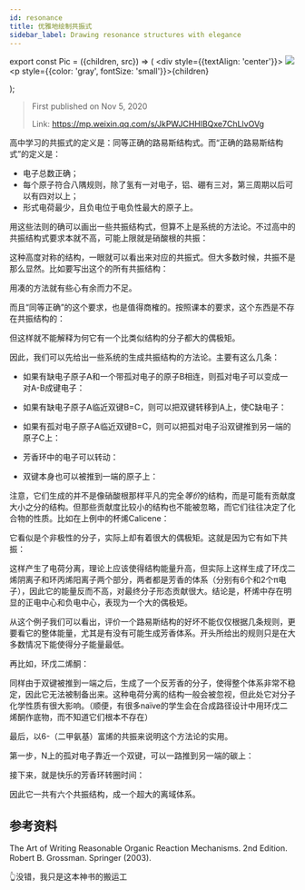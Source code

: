 ```yaml
---
id: resonance
title: 优雅地绘制共振式
sidebar_label: Drawing resonance structures with elegance
---
```


export const Pic = ({children, src}) => (
    <div style={{textAlign: 'center'}}>
        <img src={src} />
        <p style={{color: 'gray', fontSize: 'small'}}>{children}</p>
    </div>);

> First published on Nov 5, 2020
>
> Link: https://mp.weixin.qq.com/s/JkPWJCHHlBQxe7ChLlvOVg

高中学习的共振式的定义是：同等正确的路易斯结构式。而“正确的路易斯结构式”的定义是：

- 电子总数正确；
- 每个原子符合八隅规则，除了氢有一对电子，铝、硼有三对，第三周期以后可以有四对以上；
- 形式电荷最少，且负电位于电负性最大的原子上。

用这些法则的确可以画出一些共振结构式，但算不上是系统的方法论。不过高中的共振结构式要求本就不高，可能上限就是硝酸根的共振：

<Pic src="https://mmbiz.qpic.cn/mmbiz_png/JGibibkelET680Ra3uH0XI6hAS7AdlpxLnpZwCp61J5UE9cDW0vNQdsHCLEFibl8q47dQ06koibaGEBsibEibR16EEkg/640?wx_fmt=png"></Pic>

这种高度对称的结构，一眼就可以看出来对应的共振式。但大多数时候，共振不是那么显然。比如要写出这个的所有共振结构：

<Pic src="https://mmbiz.qpic.cn/mmbiz_png/JGibibkelET680Ra3uH0XI6hAS7AdlpxLn74F5cTicED0z1az3qmpkJxticPov6OSga0icZCdK04eqbD8cp3usDpH8Q/640?wx_fmt=png"></Pic>

用凑的方法就有些心有余而力不足。

而且“同等正确”的这个要求，也是值得商榷的。按照课本的要求，这个东西是不存在共振结构的：

<Pic src="https://mmbiz.qpic.cn/mmbiz_png/JGibibkelET680Ra3uH0XI6hAS7AdlpxLn0CiadnlRMyBmDicnBDJgtSLzZpoxQrUdJAyxsYtG2XibDCwvaOianO6Geg/640?wx_fmt=png"></Pic>

但这样就不能解释为何它有一个比类似结构的分子都大的偶极矩。

因此，我们可以先给出一些系统的生成共振结构的方法论。主要有这么几条：

- 如果有缺电子原子A和一个带孤对电子的原子B相连，则孤对电子可以变成一对A-B成键电子：

<Pic src="https://mmbiz.qpic.cn/mmbiz_png/JGibibkelET69ShcnLs75tB087dvUNf6P4cLFpwM9TJ0Tl1Q3cPz3LoicU8tXibJROjRhyotpW5Ysyfgpy7QxRoQSw/640?wx_fmt=png"></Pic>

- 如果有缺电子原子A临近双键B=C，则可以把双键转移到A上，使C缺电子：

<Pic src="https://mmbiz.qpic.cn/mmbiz_png/JGibibkelET69ShcnLs75tB087dvUNf6P46KdJSVoLPx9xEbCSjt4GicH3vndS8MnW3K5eAmBwD5R0cY2lcwnCjMg/640?wx_fmt=png"></Pic>

- 如果有孤对电子原子A临近双键B=C，则可以把孤对电子沿双键推到另一端的原子C上：

<Pic src="https://mmbiz.qpic.cn/mmbiz_png/JGibibkelET69ShcnLs75tB087dvUNf6P4wYScVpoicMBPAw9BGbbEklMOYgcdksJDy8v8hlkPIBK2M8icaSOwQI5A/640?wx_fmt=png"></Pic>

- 芳香环中的电子可以转动：

<Pic src="https://mmbiz.qpic.cn/mmbiz_png/JGibibkelET69ShcnLs75tB087dvUNf6P4q0uS4X3PbJgrpkia5AOIkCFEEISdhdu0ewheziaiagxEy3sNXd9tkH3lQ/640?wx_fmt=png"></Pic>

- 双键本身也可以被推到一端的原子上：

<Pic src="https://mmbiz.qpic.cn/mmbiz_png/JGibibkelET69ShcnLs75tB087dvUNf6P4ufYib2uhFf9icyTkz22EowzlrbmqgLaXiackLdia72vgo4nFnhqJ7a156Q/640?wx_fmt=png"></Pic>

注意，它们生成的并不是像硝酸根那样平凡的完全*等价*的结构，而是可能有贡献度大小之分的结构。但那些贡献度比较小的结构也不能被忽略，而它们往往决定了化合物的性质。比如在上例中的杯烯Calicene：

<Pic src="https://mmbiz.qpic.cn/mmbiz_png/JGibibkelET69ShcnLs75tB087dvUNf6P4gKzgjzHYod2StlQ0M7u4VOUibD2NJYjgYqfd6RWdGNwz2KmJtDH0NRQ/640?wx_fmt=png"></Pic>

它看似是个非极性的分子，实际上却有着很大的偶极矩。这就是因为它有如下共振：

<Pic src="https://mmbiz.qpic.cn/mmbiz_png/JGibibkelET69ShcnLs75tB087dvUNf6P4qJCibsGm8vAHFeOibywlnicy2kRLX3jXjsZUZ1aawymtbEiaiaL4JiaYN8iaw/640?wx_fmt=png"></Pic>

这样产生了电荷分离，理论上应该使得结构能量升高，但实际上这样生成了环戊二烯阴离子和环丙烯阳离子两个部分，两者都是芳香的体系（分别有6个和2个π电子），因此它的能量反而不高，对最终分子形态贡献很大。结论是，杯烯中存在明显的正电中心和负电中心，表现为一个大的偶极矩。

从这个例子我们可以看出，评价一个路易斯结构的好坏不能仅仅根据几条规则，更要看它的整体能量，尤其是有没有可能生成芳香体系。开头所给出的规则只是在大多数情况下能使得分子能量最低。

再比如，环戊二烯酮：

<Pic src="https://mmbiz.qpic.cn/mmbiz_png/JGibibkelET69ShcnLs75tB087dvUNf6P4SFE9e3r9fc2P5MnzWnKVobIFZP59ojz2TibE6rQabvmXicBZd95EDnLg/640?wx_fmt=png"></Pic>

同样由于双键被推到一端之后，生成了一个反芳香的分子，使得整个体系非常不稳定，因此它无法被制备出来。这种电荷分离的结构一般会被忽视，但此处它对分子化学性质有很大影响。（顺便，有很多naïve的学生会在合成路径设计中用环戊二烯酮作底物，而不知道它们根本不存在）

最后，以6-（二甲氨基）富烯的共振来说明这个方法论的实用。

第一步，N上的孤对电子靠近一个双键，可以一路推到另一端的碳上：

<Pic src="https://mmbiz.qpic.cn/mmbiz_png/JGibibkelET69ShcnLs75tB087dvUNf6P43pgdOCibjyDxYt0aibERAS8KFwwFKFKhro4G6QB38ZJpsQkCXa9tuazw/640?wx_fmt=png"></Pic>

接下来，就是快乐的芳香环转圈时间：

<Pic src="https://mmbiz.qpic.cn/mmbiz_png/JGibibkelET69ShcnLs75tB087dvUNf6P4h2LeYfjsQXPp7vW7cicxCibQPZuRSXfld5Eeia3nyr8nSFtcNnqHwdNicw/640?wx_fmt=png"></Pic>

因此它一共有六个共振结构，成一个超大的离域体系。


## 参考资料

The Art of Writing Reasonable Organic Reaction Mechanisms. 2nd Edition. Robert B. Grossman. Springer (2003).

👆没错，我只是这本神书的搬运工

